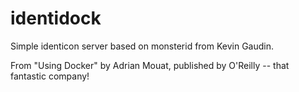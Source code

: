 identidock
==========

Simple identicon server based on monsterid from Kevin Gaudin.

From "Using Docker" by Adrian Mouat, published by O'Reilly -- that 
fantastic company!
